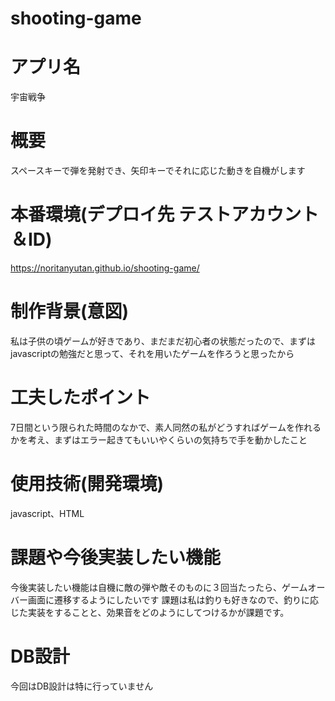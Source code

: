 # shooting-game

# アプリ名
宇宙戦争

# 概要
スペースキーで弾を発射でき、矢印キーでそれに応じた動きを自機がします

# 本番環境(デプロイ先 テストアカウント＆ID)
https://noritanyutan.github.io/shooting-game/

# 制作背景(意図)
私は子供の頃ゲームが好きであり、まだまだ初心者の状態だったので、まずはjavascriptの勉強だと思って、それを用いたゲームを作ろうと思ったから

# 工夫したポイント
7日間という限られた時間のなかで、素人同然の私がどうすればゲームを作れるかを考え、まずはエラー起きてもいいやくらいの気持ちで手を動かしたこと

# 使用技術(開発環境)
javascript、HTML

# 課題や今後実装したい機能
今後実装したい機能は自機に敵の弾や敵そのものに３回当たったら、ゲームオーバー画面に遷移するようにしたいです
課題は私は釣りも好きなので、釣りに応じた実装をすることと、効果音をどのようにしてつけるかが課題です。

# DB設計
今回はDB設計は特に行っていません
